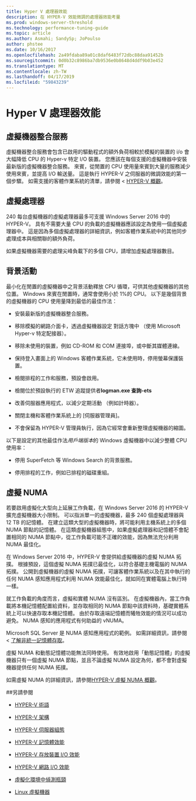 ```yaml
---
title: Hyper V 處理器效能
description: 在 HYPER-V 效能微調的處理器效能考量
ms.prod: windows-server-threshold
ms.technology: performance-tuning-guide
ms.topic: article
ms.author: Asmahi; SandySp; JoPoulso
author: phstee
ms.date: 10/16/2017
ms.openlocfilehash: 2a49fdaba89a01c8daf6483f72dbc88daa91452b
ms.sourcegitcommit: 0d0b32c8986ba7db9536e0b8648d4ddf9b03e452
ms.translationtype: MT
ms.contentlocale: zh-TW
ms.lasthandoff: 04/17/2019
ms.locfileid: "59843239"
---
```

# <a name="hyper-v-processor-performance"></a>Hyper V 處理器效能


## <a name="virtual-machine-integration-services"></a>虛擬機器整合服務

虛擬機器整合服務會包含已啟用的驅動程式的額外負荷相較於模擬的裝置的 i/o 會大幅降低 CPU 的 Hyper-v 特定 I/O 裝置。 您應該在每個支援的虛擬機器中安裝最新版的虛擬機器整合服務。 來賓，從閒置的 CPU 使用量來賓到大量的服務減少使用來賓，並提高 I/O 輸送量。 這是執行 HYPER-V 之伺服器的微調效能的第一個步驟。 如需支援的客體作業系統的清單，請參閱 < [HYPER-V 概觀](https://technet.microsoft.com/library/hh831531.aspx)。

## <a name="virtual-processors"></a>虛擬處理器

240 每台虛擬機器的虛擬處理器最多可支援 Windows Server 2016 中的 HYPER-V。 具有不需要大量 CPU 的負載的虛擬機器應該設定為使用一個虛擬處理器中。 這是因為多個虛擬處理器的詳細資訊，例如客體作業系統中的其他同步處理成本與相關聯的額外負荷。

如果虛擬機器需要的處理尖峰負載下的多個 CPU，請增加虛擬處理器數目。

## <a name="background-activity"></a>背景活動

最小化在閒置的虛擬機器中之背景活動釋放 CPU 循環，可供其他虛擬機器的其他位置。 Windows 來賓在閒置時，通常會使用小於 1%的 CPU。 以下是幾個背景的虛擬機器的 CPU 使用量降到最低的最佳作法：

-   安裝最新版的虛擬機器整合服務。

-   移除模擬的網路介面卡，透過虛擬機器設定 對話方塊中 （使用 Microsoft Hyper-v 特定配接器）。

-   移除未使用的裝置，例如 CD-ROM 和 COM 連接埠，或中斷其媒體連線。

-   保持登入畫面上的 Windows 客體作業系統，它未使用時，停用螢幕保護裝置。

-   檢閱排程的工作和服務，預設會啟用。

-   檢閱位於預設執行的 ETW 追蹤提供者**logman.exe 查詢-ets**

-   改善伺服器應用程式，以減少定期活動 （例如計時器）。

-   關閉主機和客體作業系統上的 [伺服器管理員]。

-   不會保留為 HYPER-V 管理員執行，因為它經常會重新整理虛擬機器的縮圖。

以下是設定的其他最佳作法*用戶端版本*的 Windows 虛擬機器中以減少整體 CPU 使用率：

-   停用 SuperFetch 等 Windows Search 的背景服務。

-   停用排程的工作，例如已排程的磁碟重組。

## <a name="virtual-numa"></a>虛擬 NUMA

若要啟用虛擬化大型向上延展工作負載，在 Windows Server 2016 的 HYPER-V 擴充虛擬機器大小限制。 可以指派單一的虛擬機器，最多 240 個虛擬處理器與 12 TB 的記憶體。 在建立這類大型的虛擬機器時，將可能利用主機系統上的多個 NUMA 節點的記憶體。 在這類虛擬機器組態中，如果虛擬處理器和記憶體不會配置相同的 NUMA 節點中，從工作負載可能不正確的效能，因為無法充分利用 NUMA 最佳化。

在 Windows Server 2016 中，HYPER-V 會提供給虛擬機器的虛擬 NUMA 拓撲。 根據預設，這個虛擬 NUMA 拓撲已最佳化，以符合基礎主機電腦的 NUMA 拓撲。 公開到虛擬機器的虛擬 NUMA 拓撲，可讓客體作業系統以及在其中執行的任何 NUMA 感知應用程式利用 NUMA 效能最佳化，就如同在實體電腦上執行時一樣。

就工作負載的角度而言，虛擬和實體 NUMA 沒有區別。 在虛擬機器內，當工作負載將本機記憶體配置給資料，並存取相同的 NUMA 節點中該資料時，基礎實體系統上可以快速存取本機記憶體。 由於存取遠端記憶體而犧牲效能的情況可以成功避免。 NUMA 感知的應用程式有何助益的 vNUMA。

Microsoft SQL Server 是 NUMA 感知應用程式的範例。 如需詳細資訊，請參閱 <<c0> [ 了解非統一記憶體存取](https://technet.microsoft.com/library/ms178144.aspx)。

虛擬 NUMA 和動態記憶體功能無法同時使用。 有效地啟用「動態記憶體」的虛擬機器只有一個虛擬 NUMA 節點，並且不論虛擬 NUMA 設定為何，都不會對虛擬機器提供任何 NUMA 拓撲。

如需虛擬 NUMA 的詳細資訊，請參閱[HYPER-V 虛擬 NUMA 概觀](https://technet.microsoft.com/library/dn282282.aspx)。

##<a name="see-also"></a>另請參閱

-   [HYPER-V 術語](terminology.md)

-   [HYPER-V 架構](architecture.md)

-   [HYPER-V 伺服器組態](configuration.md)

-   [HYPER-V 記憶體效能](memory-performance.md)

-   [HYPER-V 存放裝置 I/O 效能](storage-io-performance.md)

-   [HYPER-V 網路 I/O 效能](network-io-performance.md)

-   [虛擬化環境中偵測瓶頸](detecting-virtualized-environment-bottlenecks.md)

-   [Linux 虛擬機器](linux-virtual-machine-considerations.md)
